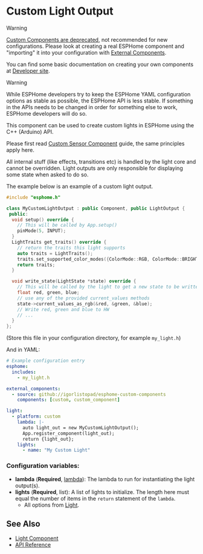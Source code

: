 # Custom Light Output

> [!WARNING]
> [Custom Components are deprecated][esphome-dev-removal-custom-components], not recommended for new configurations.
> Please look at creating a real ESPHome component and "importing" it into your configuration with
> [External Components][esphome-docs-external-components].
>
> You can find some basic documentation on creating your own components at [Developer site][esphome-dev].

> [!WARNING]
> While ESPHome developers try to keep the ESPHome YAML configuration options as stable as possible,
> the ESPHome API is less stable. If something in the APIs needs to be changed in order for something else to work,
> ESPHome developers will do so.

This component can be used to create custom lights in ESPHome using the C++ (Arduino) API.

Please first read [Custom Sensor Component](custom-sensor.md) guide, the same principles apply here.

All internal stuff (like effects, transitions etc) is handled by the light core
and cannot be overridden. Light outputs are only responsible for displaying some state
when asked to do so.

The example below is an example of a custom light output.

```cpp
#include "esphome.h"

class MyCustomLightOutput : public Component, public LightOutput {
 public:
  void setup() override {
    // This will be called by App.setup()
    pinMode(5, INPUT);
  }
  LightTraits get_traits() override {
    // return the traits this light supports
    auto traits = LightTraits();
    traits.set_supported_color_modes({ColorMode::RGB, ColorMode::BRIGHTNESS});
    return traits;
  }

  void write_state(LightState *state) override {
    // This will be called by the light to get a new state to be written.
    float red, green, blue;
    // use any of the provided current_values methods
    state->current_values_as_rgb(&red, &green, &blue);
    // Write red, green and blue to HW
    // ...
  }
};
```

(Store this file in your configuration directory, for example `my_light.h`)

And in YAML:

```yaml
# Example configuration entry
esphome:
  includes:
    - my_light.h

external_components:
  - source: github://igorlistopad/esphome-custom-components
    components: [custom, custom_component]

light:
  - platform: custom
    lambda: |-
      auto light_out = new MyCustomLightOutput();
      App.register_component(light_out);
      return {light_out};
    lights:
      - name: "My Custom Light"
```

### Configuration variables:

- **lambda** (**Required**, [lambda][esphome-docs-lambda]): The lambda to run for instantiating the light output(s).
- **lights** (**Required**, list): A list of lights to initialize.
  The length here must equal the number of items in the `return` statement of the `lambda`.
  - All options from [Light][esphome-docs-config-light].

## See Also

- [Light Component][esphome-docs-light]
- [API Reference][esphome-api-light-output]

[esphome-docs-lambda]: https://esphome.io/automations/templates/#config-lambda
[esphome-docs-light]: https://esphome.io/components/light/
[esphome-docs-config-light]: https://esphome.io/components/light/#config-light
[esphome-docs-external-components]: https://esphome.io/components/external_components/
[esphome-api-light-output]: https://api-docs.esphome.io/light__output_8h
[esphome-dev]: https://developers.esphome.io
[esphome-dev-removal-custom-components]: https://developers.esphome.io/blog/2025/02/19/about-the-removal-of-support-for-custom-components/